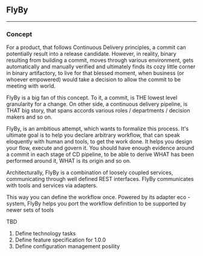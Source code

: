 
## FlyBy

----------

### Concept

For a product, that follows Continuous Delivery principles, a commit can potentially result into a release candidate. However, in reality, binary resulting from building a commit, moves through various environment, gets automatically and manually verified and ultimately finds its cozy little corner in binary artifactory, to live for that blessed moment, when business (or whoever empowered) would take a decision to allow the commit to be meeting with world. 

FlyBy is a big fan of this concept. To it, a commit, is THE lowest level granularity for a change. On other side, a continuous delivery pipeline, is THAT big story, that spans accords various roles / departments / decision makers and so on.

FlyBy, is an ambitious attempt, which wants to formalize this process.
It's ultimate goal is to help you declare arbitrary workflow, that can speak eloquently with human and tools, to get the work done. It helps you design your flow, execute and govern it. You should have enough evidence around a commit in each stage of CD pipeline, to be able to derive WHAT has been performed around it, WHAT is its origin and so on. 

Architecturally, FlyBy is a combination of loosely coupled services, communicating through well defined REST interfaces. FlyBy communicates with tools and services via adapters. 

This way you can define the workflow once. Powered by its adapter eco - system, FlyBy helps you port the workflow definition to be supported by newer sets of tools

TBD 

 1. Define technology tasks 
 2. Define feature specification for 1.0.0
 3. Define configuration management posility 